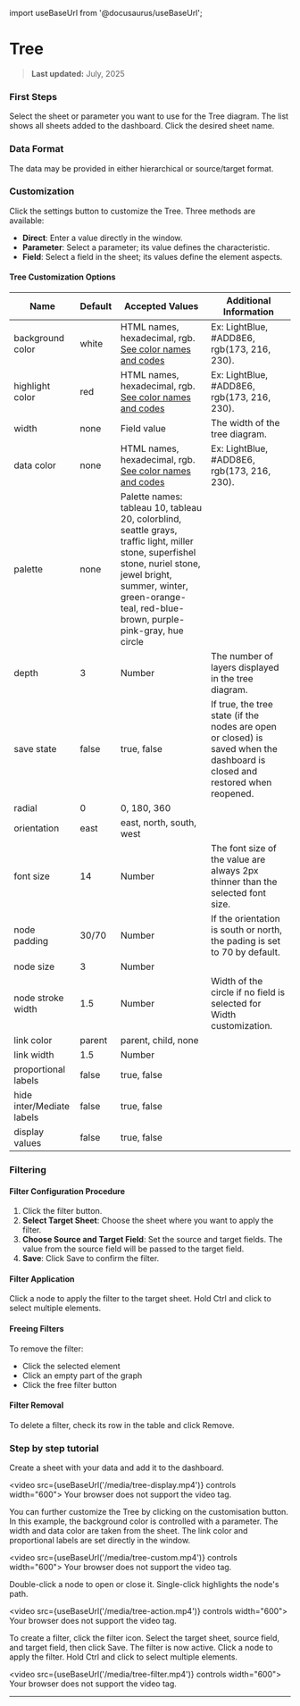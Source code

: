 import useBaseUrl from '@docusaurus/useBaseUrl';

# Tree

> **Last updated:** July, 2025

### First Steps

Select the sheet or parameter you want to use for the Tree diagram. The list shows all sheets added to the dashboard. Click the desired sheet name.

### Data Format

The data may be provided in either hierarchical or source/target format.

### Customization

Click the settings button to customize the Tree. Three methods are available:

- **Direct**: Enter a value directly in the window.
- **Parameter**: Select a parameter; its value defines the characteristic.
- **Field**: Select a field in the sheet; its values define the element aspects.

#### Tree Customization Options

| Name                  | Default   | Accepted Values | Additional Information |
|-----------------------|-----------|----------------|-------------------------|
| background color      | white     | HTML names, hexadecimal, rgb. [See color names and codes](https://htmlcolorcodes.com/color-names/)  | Ex: LightBlue, #ADD8E6, rgb(173, 216, 230). |
| highlight color       | red       | HTML names, hexadecimal, rgb.  [See color names and codes](https://htmlcolorcodes.com/color-names/) | Ex: LightBlue, #ADD8E6, rgb(173, 216, 230). |
| width                 | none      | Field value | The width of the tree diagram. |
| data color            | none      | HTML names, hexadecimal, rgb.  [See color names and codes](https://htmlcolorcodes.com/color-names/) | Ex: LightBlue, #ADD8E6, rgb(173, 216, 230). |
| palette               | none      | Palette names: tableau 10, tableau 20, colorblind, seattle grays, traffic light, miller stone, superfishel stone, nuriel stone, jewel bright, summer, winter, green-orange-teal, red-blue-brown, purple-pink-gray, hue circle  |
| depth                 | 3         | Number | The number of layers displayed in the tree diagram. |
| save state            | false     | true, false | If true, the tree state (if the nodes are open or closed) is saved when the dashboard is closed and restored when reopened. 
| radial                | 0         | 0, 180, 360 |
| orientation           | east      | east, north, south, west |
| font size             | 14        | Number | The font size of the value are always 2px thinner than the selected font size. |
| node padding          | 30/70     | Number | If the orientation is south or north, the pading is set to 70 by default.|
| node size             | 3         | Number |
| node stroke width     | 1.5       | Number | Width of the circle if no field is selected for Width customization. |
| link color            | parent    | parent, child, none |
| link width            | 1.5       | Number | | Width of the link if no field is selected for Width customization. |
| proportional labels   | false     | true, false |
| hide inter/Mediate labels | false  | true, false |
| display values        | false     | true, false |

### Filtering

#### Filter Configuration Procedure

1. Click the filter button.
2. **Select Target Sheet**: Choose the sheet where you want to apply the filter.
3. **Choose Source and Target Field**: Set the source and target fields. The value from the source field will be passed to the target field.
4. **Save**: Click Save to confirm the filter.

#### Filter Application

Click a node to apply the filter to the target sheet. Hold Ctrl and click to select multiple elements.

#### Freeing Filters

To remove the filter:
- Click the selected element
- Click an empty part of the graph
- Click the free filter button

#### Filter Removal

To delete a filter, check its row in the table and click Remove.

### Step by step tutorial

Create a sheet with your data and add it to the dashboard.

<video src={useBaseUrl('/media/tree-display.mp4')} controls width="600">
  Your browser does not support the video tag.
</video>

You can further customize the Tree by clicking on the customisation button. In this example, the background color is controlled with a parameter. The width and data color are taken from the sheet. The link color and proportional labels are set directly in the window.

<video src={useBaseUrl('/media/tree-custom.mp4')} controls width="600">
  Your browser does not support the video tag.
</video>

Double-click a node to open or close it. Single-click highlights the node's path.

<video src={useBaseUrl('/media/tree-action.mp4')} controls width="600">
  Your browser does not support the video tag.
</video>


To create a filter, click the filter icon. Select the target sheet, source field, and target field, then click Save. The filter is now active. Click a node to apply the filter. Hold Ctrl and click to select multiple elements.

<video src={useBaseUrl('/media/tree-filter.mp4')} controls width="600">
  Your browser does not support the video tag.
</video>

---

